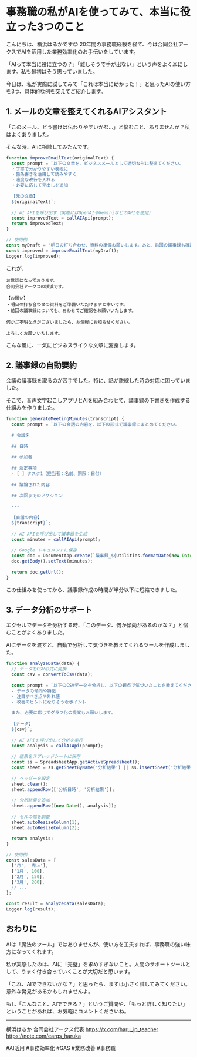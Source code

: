 # 事務職の私がAIを使ってみて、本当に役立った3つのこと

こんにちは、横浜はるかです😊 20年間の事務職経験を経て、今は合同会社アークスでAIを活用した業務効率化のお手伝いをしています。

「AIって本当に役に立つの？」「難しそうで手が出ない」という声をよく耳にします。私も最初はそう思っていました。

今日は、私が実際に試してみて「これは本当に助かった！」と思ったAIの使い方を3つ、具体的な例を交えてご紹介します。

## 1. メールの文章を整えてくれるAIアシスタント

「このメール、どう書けば伝わりやすいかな…」と悩むこと、ありませんか？私はよくありました。

そんな時、AIに相談してみたんです。

```javascript
function improveEmailText(originalText) {
  const prompt = `以下の文章を、ビジネスメールとして適切な形に整えてください。
  ・丁寧で分かりやすい表現に
  ・箇条書きを活用して読みやすく
  ・適度な改行を入れる
  ・必要に応じて見出しを追加
  
  【元の文章】
  ${originalText}`;
  
  // AI APIを呼び出す（実際にはOpenAIやGeminiなどのAPIを使用）
  const improvedText = callAIApi(prompt);
  return improvedText;
}

// 使用例
const myDraft = "明日の打ち合わせ、資料の準備お願いします。あと、前回の議事録も確認しておいてください。";
const improved = improveEmailText(myDraft);
Logger.log(improved);
```

これが、

```
お世話になっております。
合同会社アークスの横浜です。

【お願い】
・明日の打ち合わせの資料をご準備いただけますと幸いです。
・前回の議事録についても、あわせてご確認をお願いいたします。

何かご不明な点がございましたら、お気軽にお知らせください。

よろしくお願いいたします。
```

こんな風に、一気にビジネスライクな文章に変身します。

## 2. 議事録の自動要約

会議の議事録を取るのが苦手でした。特に、話が脱線した時の対応に困っていました。

そこで、音声文字起こしアプリとAIを組み合わせて、議事録の下書きを作成する仕組みを作りました。

```javascript
function generateMeetingMinutes(transcript) {
  const prompt = `以下の会話の内容を、以下の形式で議事録にまとめてください。
  
  # 会議名
  
  ## 日時
  
  ## 参加者
  
  ## 決定事項
  - [ ] タスク1（担当者：名前、期限：日付）
  
  ## 議論された内容
  
  ## 次回までのアクション
  
  ---
  
  【会話の内容】
  ${transcript}`;
  
  // AI APIを呼び出して議事録を生成
  const minutes = callAIApi(prompt);
  
  // Google ドキュメントに保存
  const doc = DocumentApp.create(`議事録_${Utilities.formatDate(new Date(), 'JST', 'yyyyMMdd_HHmm')}`);
  doc.getBody().setText(minutes);
  
  return doc.getUrl();
}
```

この仕組みを使ってから、議事録作成の時間が半分以下に短縮できました。

## 3. データ分析のサポート

エクセルでデータを分析する時、「このデータ、何か傾向があるのかな？」と悩むことがよくありました。

AIにデータを渡すと、自動で分析して気づきを教えてくれるツールを作成しました。

```javascript
function analyzeData(data) {
  // データをCSV形式に変換
  const csv = convertToCsv(data);
  
  const prompt = `以下のCSVデータを分析し、以下の観点で気づいたことを教えてください。
  - データの傾向や特徴
  - 注目すべき点や外れ値
  - 改善のヒントになりそうなポイント
  
  また、必要に応じてグラフ化の提案もお願いします。
  
  【データ】
  ${csv}`;
  
  // AI APIを呼び出して分析を実行
  const analysis = callAIApi(prompt);
  
  // 結果をスプレッドシートに保存
  const ss = SpreadsheetApp.getActiveSpreadsheet();
  const sheet = ss.getSheetByName('分析結果') || ss.insertSheet('分析結果');
  
  // ヘッダーを設定
  sheet.clear();
  sheet.appendRow(['分析日時', '分析結果']);
  
  // 分析結果を追加
  sheet.appendRow([new Date(), analysis]);
  
  // セルの幅を調整
  sheet.autoResizeColumn(1);
  sheet.autoResizeColumn(2);
  
  return analysis;
}

// 使用例
const salesData = [
  ['月', '売上'],
  ['1月', 100],
  ['2月', 150],
  ['3月', 200],
  // ...
];

const result = analyzeData(salesData);
Logger.log(result);
```

## おわりに

AIは「魔法のツール」ではありませんが、使い方を工夫すれば、事務職の強い味方になってくれます。

私が実感したのは、AIに「完璧」を求めすぎないこと。人間のサポートツールとして、うまく付き合っていくことが大切だと思います。

「これ、AIでできないかな？」と思ったら、まずは小さく試してみてください。意外な発見があるかもしれませんよ。

もし「こんなこと、AIでできる？」というご質問や、「もっと詳しく知りたい」ということがあれば、お気軽にコメントくださいね。

---
横浜はるか
合同会社アークス代表
https://x.com/haru_jp_teacher
https://note.com/earqs_haruka

#AI活用 #事務効率化 #GAS #業務改善 #事務職
